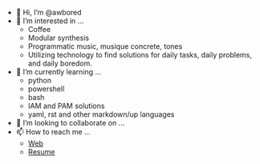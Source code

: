 - 👋 Hi, I’m @awbored
- 👀 I’m interested in ...
  - Coffee
  - Modular synthesis
  - Programmatic music, musique concrete, tones
  - Utilizing technology to find solutions for daily tasks, daily problems, and daily boredom.
- 🌱 I’m currently learning ...
  - python
  - powershell
  - bash
  - IAM and PAM solutions
  - yaml, rst and other markdown/up languages
- 💞️ I’m looking to collaborate on ...
- 📫 How to reach me ...
  - [Web](https://andrewway.net)
  - [Resume](https://awbored.github.io/Resume/)

<!---
awbored/awbored is a ✨ special ✨ repository because its `README.md` (this file) appears on your GitHub profile.
You can click the Preview link to take a look at your changes.
--->

